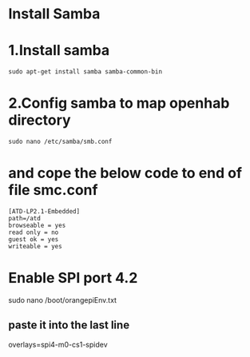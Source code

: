 # Install Samba
# 1.Install samba
    sudo apt-get install samba samba-common-bin
# 2.Config samba to map openhab directory
    sudo nano /etc/samba/smb.conf
# and cope the below code to end of file smc.conf
    [ATD-LP2.1-Embedded]
    path=/atd
    browseable = yes
    read only = no
    guest ok = yes
    writeable = yes

# Enable SPI port 4.2
  sudo nano /boot/orangepiEnv.txt
## paste it into the last line
  overlays=spi4-m0-cs1-spidev